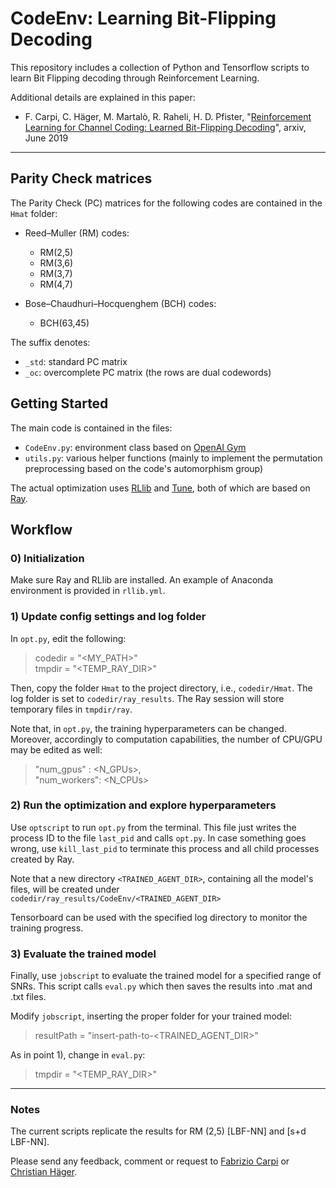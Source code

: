 # CodeEnv: Learning Bit-Flipping Decoding

This repository includes a collection of Python and Tensorflow scripts to learn Bit Flipping decoding through Reinforcement Learning.

Additional details are explained in this paper:

* F. Carpi, C. Häger, M. Martalò, R. Raheli, H. D. Pfister, "[Reinforcement
  Learning for Channel Coding: Learned Bit-Flipping
  Decoding](http://arxiv.org/pdf/tbd.pdf)", arxiv, June 2019

---

## Parity Check matrices

The Parity Check (PC) matrices for the following codes are contained in the `Hmat` folder:
 - Reed–Muller (RM) codes:
   - RM(2,5)
   - RM(3,6)
   - RM(3,7)
   - RM(4,7)

 - Bose–Chaudhuri–Hocquenghem (BCH) codes:
   - BCH(63,45)

The suffix denotes:
 - `_std`: standard PC matrix
 - `_oc`: overcomplete PC matrix (the rows are dual codewords)

## Getting Started

The main code is contained in the files:

* `CodeEnv.py`: environment class based on [OpenAI
  Gym](https://gym.openai.com/)
* `utils.py`: various helper functions (mainly to implement the permutation
  preprocessing based on the code's automorphism group)

The actual optimization uses
[RLlib](https://ray.readthedocs.io/en/latest/rllib.html) and
[Tune](https://ray.readthedocs.io/en/latest/tune.html), both of which are based
on [Ray](https://ray.readthedocs.io/en/latest/index.html).

## Workflow

### 0) Initialization
Make sure Ray and RLlib are installed. An example of Anaconda environment is provided in `rllib.yml`.


### 1) Update config settings and log folder

In `opt.py`, edit the following:
> codedir = "<MY_PATH>"    
> tmpdir = "<TEMP_RAY_DIR>"

Then, copy the folder `Hmat` to the project directory, i.e., `codedir/Hmat`.
The log folder is set to `codedir/ray_results`.
The Ray session will store temporary files in `tmpdir/ray`.

Note that, in `opt.py`, the training hyperparameters can be changed. Moreover, accordingly to computation capabilities, the number of CPU/GPU may be edited as well:
> "num_gpus" : <N_GPUs>,    
> "num_workers": <N_CPUs>



### 2) Run the optimization and explore hyperparameters

Use `optscript` to run `opt.py` from the terminal. This file just writes the process ID to the file `last_pid` and calls `opt.py`. In case something goes wrong, use `kill_last_pid` to terminate this process and all child processes created by Ray.

Note that a new directory `<TRAINED_AGENT_DIR>`, containing all the model's files, will be created under `codedir/ray_results/CodeEnv/<TRAINED_AGENT_DIR>`


Tensorboard can be used with the specified log directory to monitor the training progress.


### 3) Evaluate the trained model

Finally, use `jobscript` to evaluate the trained model for a specified range of SNRs. This script calls `eval.py` which then saves the results into .mat and .txt files.

Modify `jobscript`, inserting the proper folder for your trained model:
> resultPath = "insert-path-to-<TRAINED_AGENT_DIR>"    


As in point 1), change in `eval.py`:
> tmpdir = "<TEMP_RAY_DIR>"   


---
### Notes

The current scripts replicate the results for RM (2,5) [LBF-NN] and [s+d LBF-NN].

Please send any feedback, comment or request to [Fabrizio Carpi](https://fabriziocarpi.github.io/) or [Christian Häger](http://www.christianhaeger.de/index.html).
